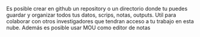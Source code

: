 Es posible crear en github un repository o un directorio donde tu puedes guardar y organizar todos tus datos, scrips, notas, outputs. Util para colaborar con otros investigadores que tendran acceso a tu trabajo en esta nube. Además es posible usar MOU como editor de notas